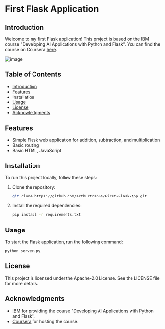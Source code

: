 # First Flask Application

## Introduction

Welcome to my first Flask application! This project is based on the IBM course "Developing AI Applications with Python and Flask". You can find the course on Coursera [here](https://www.coursera.org/learn/python-project-for-ai-application-development).

![image](https://github.com/user-attachments/assets/b90b81ba-8e65-4d79-b98d-e3ab9c45ec12)

## Table of Contents

- [Introduction](#introduction)
- [Features](#features)
- [Installation](#installation)
- [Usage](#usage)
- [License](#license)
- [Acknowledgments](#acknowledgments)

## Features

- Simple Flask web application for addition, subtraction, and multiplication
- Basic routing
- Basic HTML, JavaScript

## Installation

To run this project locally, follow these steps:

1. Clone the repository:

    ```bash
    git clone https://github.com/arthurtran04/First-Flask-App.git
    ```

5. Install the required dependencies:

    ```bash
    pip install -r requirements.txt
    ```

## Usage

To start the Flask application, run the following command:

```bash
python server.py
```

## License

This project is licensed under the Apache-2.0 License. See the LICENSE file for more details.

## Acknowledgments

- [IBM](https://www.ibm.com) for providing the course "Developing AI Applications with Python and Flask".
- [Coursera](https://www.coursera.org) for hosting the course.
